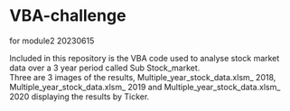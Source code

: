 # VBA-challenge
for module2 20230615

Included in this repository is the VBA code used to analyse stock market data over a 3 year period called Sub Stock_market.  
Three are 3 images of the results, Multiple_year_stock_data.xlsm_ 2018, Multiple_year_stock_data.xlsm_ 2019 and Multiple_year_stock_data.xlsm_ 2020 displaying the results by Ticker.
